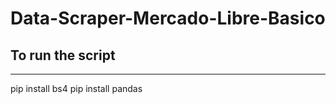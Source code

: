 # Data-Scraper-Mercado-Libre-Basico

## To run the script
----------------------------------

pip install bs4
pip install pandas
